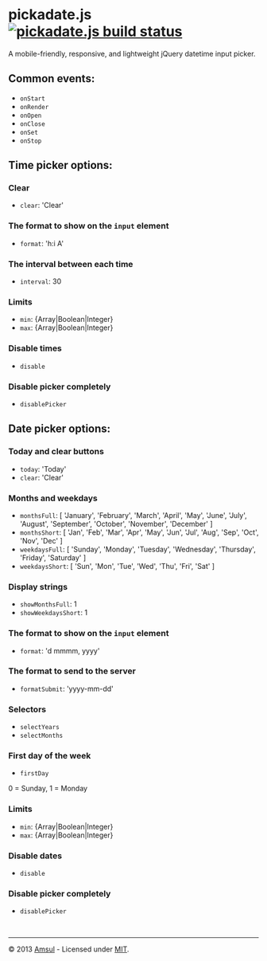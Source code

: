 # pickadate.js [![pickadate.js build status](https://travis-ci.org/amsul/pickadate.js.png)](https://travis-ci.org/amsul/pickadate.js)

A mobile-friendly, responsive, and lightweight jQuery datetime input picker.


Common events:
---------------

- `onStart`
- `onRender`
- `onOpen`
- `onClose`
- `onSet`
- `onStop`



Time picker options:
--------------------

### Clear

- `clear`: 'Clear'


### The format to show on the `input` element

- `format`: 'h:i A'


### The interval between each time

- `interval`: 30


### Limits

- `min`: {Array|Boolean|Integer}
- `max`: {Array|Boolean|Integer}


### Disable times

- `disable`


### Disable picker completely

- `disablePicker`



Date picker options:
--------------------

### Today and clear buttons

- `today`: 'Today'
- `clear`: 'Clear'


### Months and weekdays
- `monthsFull`: [ 'January', 'February', 'March', 'April', 'May', 'June', 'July', 'August', 'September', 'October', 'November', 'December' ]
- `monthsShort`: [ 'Jan', 'Feb', 'Mar', 'Apr', 'May', 'Jun', 'Jul', 'Aug', 'Sep', 'Oct', 'Nov', 'Dec' ]
- `weekdaysFull`: [ 'Sunday', 'Monday', 'Tuesday', 'Wednesday', 'Thursday', 'Friday', 'Saturday' ]
- `weekdaysShort`: [ 'Sun', 'Mon', 'Tue', 'Wed', 'Thu', 'Fri', 'Sat' ]


### Display strings
- `showMonthsFull`: 1
- `showWeekdaysShort`: 1


### The format to show on the `input` element
- `format`: 'd mmmm, yyyy'


### The format to send to the server
- `formatSubmit`: 'yyyy-mm-dd'


### Selectors

- `selectYears`
- `selectMonths`


### First day of the week

- `firstDay`

0 = Sunday, 1 = Monday


### Limits

- `min`: {Array|Boolean|Integer}
- `max`: {Array|Boolean|Integer}


### Disable dates

- `disable`


### Disable picker completely

- `disablePicker`




<br>

---

&copy; 2013 [Amsul](http://twitter.com/amsul_) - Licensed under [MIT](http://amsul.ca/MIT).